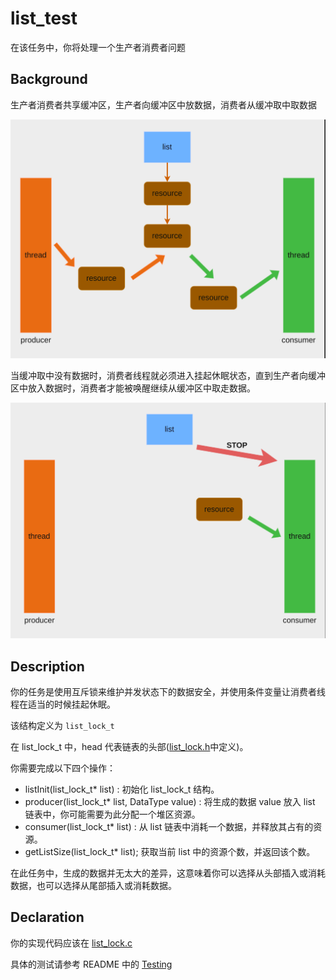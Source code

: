 # list_test

在该任务中，你将处理一个生产者消费者问题

## Background

生产者消费者共享缓冲区，生产者向缓冲区中放数据，消费者从缓冲取中取数据

![list_test](./list_test1.png)

当缓冲取中没有数据时，消费者线程就必须进入挂起休眠状态，直到生产者向缓冲区中放入数据时，消费者才能被唤醒继续从缓冲区中取走数据。

![list_test2](./list_test2.png)

## Description

你的任务是使用互斥锁来维护并发状态下的数据安全，并使用条件变量让消费者线程在适当的时候挂起休眠。

该结构定义为 `list_lock_t`

在 list_lock_t 中，head 代表链表的头部([list_lock.h](../../src/include/list_lock.h)中定义)。

你需要完成以下四个操作：
- listInit(list_lock_t* list) : 初始化 list_lock_t 结构。
- producer(list_lock_t* list, DataType value) : 将生成的数据 value 放入 list 链表中，你可能需要为此分配一个堆区资源。
- consumer(list_lock_t* list) : 从 list 链表中消耗一个数据，并释放其占有的资源。
- getListSize(list_lock_t* list); 获取当前 list 中的资源个数，并返回该个数。

在此任务中，生成的数据并无太大的差异，这意味着你可以选择从头部插入或消耗数据，也可以选择从尾部插入或消耗数据。

## Declaration

你的实现代码应该在 [list_lock.c](../../src/lock/list_lock.c)

具体的测试请参考 README 中的 [Testing](../../README.md)